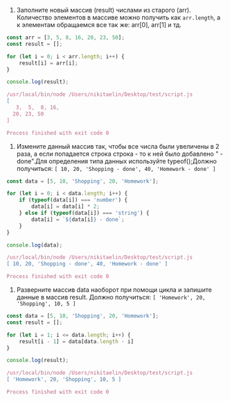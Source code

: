   

1. Заполните новый массив (result) числами из старого (arr). Количество элементов в массиве можно получить как `arr.length`, а к элементам обращаемся все так же: arr[0], arr[1] и тд.

```JavaScript
const arr = [3, 5, 8, 16, 20, 23, 50];
const result = [];

for (let i = 0; i < arr.length; i++) {
    result[i] = arr[i];
}

console.log(result);
```

```JavaScript
/usr/local/bin/node /Users/nikitaelin/Desktop/test/script.js
[
   3,  5,  8, 16,
  20, 23, 50
]

Process finished with exit code 0
```

1. Измените данный массив так, чтобы все числа были увеличены в 2 раза, а если попадается строка строка - то к ней было добавлено " - done".Для определения типа данных используйте typeof();Должно получиться: `[ 10, 20, 'Shopping - done', 40, 'Homework - done' ]`

```JavaScript
const data = [5, 10, 'Shopping', 20, 'Homework'];

for (let i = 0; i < data.length; i++) {
    if (typeof(data[i]) === 'number') {
        data[i] = data[i] * 2;
    } else if (typeof(data[i]) === 'string') {
        data[i] = `${data[i]} - done`;
    }
}

console.log(data);
```

```JavaScript
/usr/local/bin/node /Users/nikitaelin/Desktop/test/script.js
[ 10, 20, 'Shopping - done', 40, 'Homework - done' ]

Process finished with exit code 0
```

1. Разверните массив data наоборот при помощи цикла и запишите данные в массив result. Должно получиться: `[ 'Homework', 20, 'Shopping', 10, 5 ]`

```JavaScript
const data = [5, 10, 'Shopping', 20, 'Homework'];
const result = [];

for (let i = 1; i <= data.length; i++) {
    result[i - 1] = data[data.length - i]
}

console.log(result);
```

```JavaScript
/usr/local/bin/node /Users/nikitaelin/Desktop/test/script.js
[ 'Homework', 20, 'Shopping', 10, 5 ]

Process finished with exit code 0
```